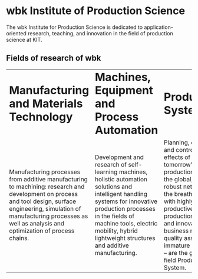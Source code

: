 # wbk Institute of Production Science

The wbk Institute for Production Science is dedicated to application-oriented research, teaching, and innovation in the field of production science at KIT.

## Fields of research of wbk
<table border="0">
 <tr>
    <td><b style="font-size:30px">Manufacturing and Materials Technology</b></td>
    <td><b style="font-size:30px">Machines, Equipment and Process Automation</b></td>
    <td><b style="font-size:30px">Production Systems</b></td>
 </tr>
 <tr>
    <td>Manufacturing processes from additive manufacturing to machining: research and development on process and tool design, surface engineering, simulation of manufacturing processes as well as analysis and optimization of process chains.</td>
    <td>Development and research of self-learning machines, holistic automation solutions and intelligent handling systems for innovative production processes in the fields of machine tools, electric mobility, hybrid lightweight structures and additive manufacturing.</td>
    <td>Planning, evaluating and controlling the effects of tomorrow's production - from the global, shock-robust network to the breathing factory with highly productive production facilities and innovative business models to quality assurance of immature processes – are the goals of the field Production System.</td>
 </tr>
</table>
